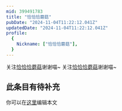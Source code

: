 ```yaml
---
mid: 399491783
title: "恰恰恰蘑菇"
pubDate: "2024-11-04T11:22:12.041Z"
updatedDate: "2024-11-04T11:22:12.041Z"
profile:
  {
    Nickname: ["恰恰恰蘑菇"],
  }
---
```


关注[恰恰恰蘑菇](https://space.bilibili.com/399491783)谢谢喵~ 关注[恰恰恰蘑菇](https://space.bilibili.com/399491783)谢谢喵~

## 此条目有待补充
你可以在[这里](https://github.com/Yuhanawa/VTuber.ICU/edit/master/src/content/v/恰恰恰蘑菇/index.md)编辑本文
